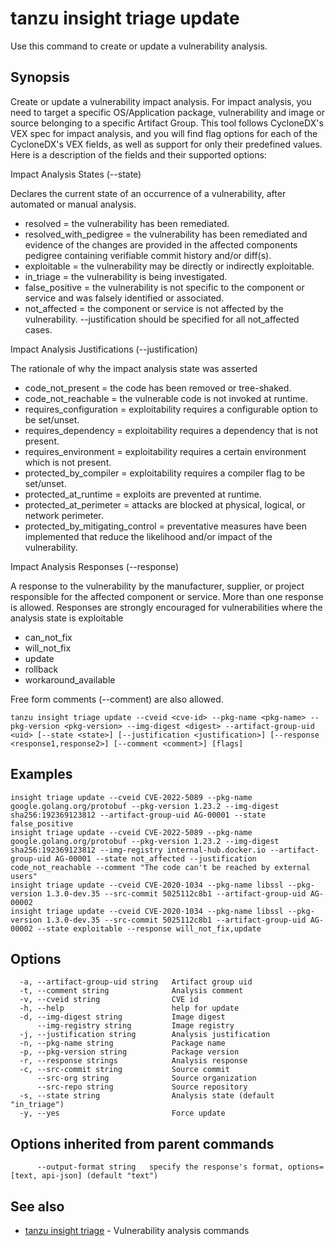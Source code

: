# tanzu insight triage update

Use this command to create or update a vulnerability analysis.

## <a id='synopsis'></a>Synopsis

Create or update a vulnerability impact analysis. For impact analysis, you need
to target a specific OS/Application package, vulnerability and image or source
belonging to a specific Artifact Group. This tool follows CycloneDX's VEX spec
for impact analysis, and you will find flag options for each of the CycloneDX's
VEX fields, as well as support for only their predefined values. Here is a
description of the fields and their supported options:

Impact Analysis States (\-\-state)

Declares the current state of an occurrence of a vulnerability, after automated
or manual analysis.

- resolved = the vulnerability has been remediated.
- resolved_with_pedigree = the vulnerability has been remediated and evidence of
  the changes are provided in the affected components pedigree containing
  verifiable commit history and/or diff(s).
- exploitable = the vulnerability may be directly or indirectly exploitable.
- in_triage = the vulnerability is being investigated.
- false_positive = the vulnerability is not specific to the component or service
  and was falsely identified or associated.
- not_affected = the component or service is not affected by the vulnerability.
  --justification should be specified for all not_affected cases.

Impact Analysis Justifications (\-\-justification)

The rationale of why the impact analysis state was asserted

- code_not_present = the code has been removed or tree-shaked.
- code_not_reachable = the vulnerable code is not invoked at runtime.
- requires_configuration = exploitability requires a configurable option to be
  set/unset.
- requires_dependency = exploitability requires a dependency that is not present.
- requires_environment = exploitability requires a certain environment which is
  not present.
- protected_by_compiler = exploitability requires a compiler flag to be
  set/unset.
- protected_at_runtime = exploits are prevented at runtime.
- protected_at_perimeter = attacks are blocked at physical, logical, or network
  perimeter.
- protected_by_mitigating_control = preventative measures have been implemented
  that reduce the likelihood and/or impact of the vulnerability.

Impact Analysis Responses (\-\-response)

A response to the vulnerability by the manufacturer, supplier, or project
responsible for the affected component or service.  More than one response is
allowed. Responses are strongly encouraged for vulnerabilities where the
analysis state is exploitable

- can_not_fix
- will_not_fix
- update
- rollback
- workaround_available

Free form comments (\-\-comment) are also allowed.

```console
tanzu insight triage update --cveid <cve-id> --pkg-name <pkg-name> --pkg-version <pkg-version> --img-digest <digest> --artifact-group-uid <uid> [--state <state>] [--justification <justification>] [--response <response1,response2>] [--comment <comment>] [flags]
```

## <a id='examples'></a>Examples

```console
insight triage update --cveid CVE-2022-5089 --pkg-name google.golang.org/protobuf --pkg-version 1.23.2 --img-digest sha256:192369123812 --artifact-group-uid AG-00001 --state false_positive
insight triage update --cveid CVE-2022-5089 --pkg-name google.golang.org/protobuf --pkg-version 1.23.2 --img-digest sha256:192369123812 --img-registry internal-hub.docker.io --artifact-group-uid AG-00001 --state not_affected --justification code_not_reachable --comment "The code can't be reached by external users"
insight triage update --cveid CVE-2020-1034 --pkg-name libssl --pkg-version 1.3.0-dev.35 --src-commit 5025112c8b1 --artifact-group-uid AG-00002
insight triage update --cveid CVE-2020-1034 --pkg-name libssl --pkg-version 1.3.0-dev.35 --src-commit 5025112c8b1 --artifact-group-uid AG-00002 --state exploitable --response will_not_fix,update
```

## <a id='options'></a>Options

```console
  -a, --artifact-group-uid string   Artifact group uid
  -t, --comment string              Analysis comment
  -v, --cveid string                CVE id
  -h, --help                        help for update
  -d, --img-digest string           Image digest
      --img-registry string         Image registry
  -j, --justification string        Analysis justification
  -n, --pkg-name string             Package name
  -p, --pkg-version string          Package version
  -r, --response strings            Analysis response
  -c, --src-commit string           Source commit
      --src-org string              Source organization
      --src-repo string             Source repository
  -s, --state string                Analysis state (default "in_triage")
  -y, --yes                         Force update
```

## <a id='options'></a>Options inherited from parent commands

```console
      --output-format string   specify the response's format, options=[text, api-json] (default "text")
```

## <a id='see-also'></a>See also

* [tanzu insight triage](tanzu_insight_triage.hbs.md)	 - Vulnerability analysis commands
